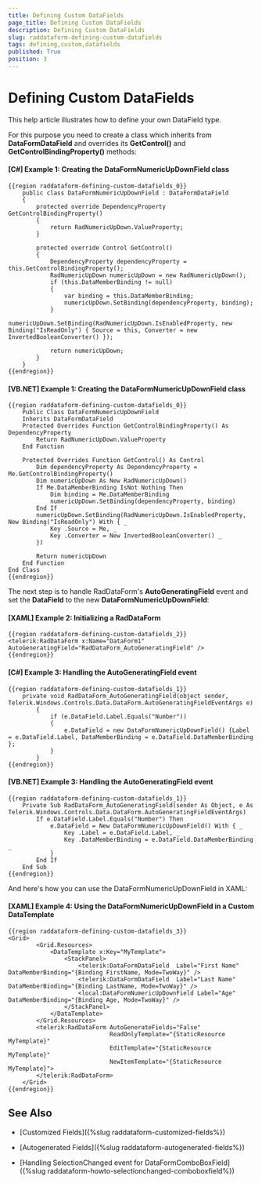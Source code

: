 ```yaml
---
title: Defining Custom DataFields
page_title: Defining Custom DataFields
description: Defining Custom DataFields
slug: raddataform-defining-custom-datafields
tags: defining,custom,datafields
published: True
position: 3
---
```


# Defining Custom DataFields

This help article illustrates how to define your own DataField type.

For this purpose you need to create a class which inherits from **DataFormDataField** and overrides its **GetControl()** and **GetControlBindingProperty()** methods:

#### __[C#] Example 1: Creating the DataFormNumericUpDownField class__

	{{region raddataform-defining-custom-datafields_0}}
	    public class DataFormNumericUpDownField : DataFormDataField
	    {
	        protected override DependencyProperty GetControlBindingProperty()
	        {
	            return RadNumericUpDown.ValueProperty;
	        }
	
	        protected override Control GetControl()
	        {
	            DependencyProperty dependencyProperty = this.GetControlBindingProperty();
	            RadNumericUpDown numericUpDown = new RadNumericUpDown();
	            if (this.DataMemberBinding != null)
	            {
	                var binding = this.DataMemberBinding;
	                numericUpDown.SetBinding(dependencyProperty, binding);
	            }
	            numericUpDown.SetBinding(RadNumericUpDown.IsEnabledProperty, new Binding("IsReadOnly") { Source = this, Converter = new InvertedBooleanConverter() });
	
	            return numericUpDown;
	        }
	    }
	{{endregion}}

#### __[VB.NET] Example 1: Creating the DataFormNumericUpDownField class__

	{{region raddataform-defining-custom-datafields_0}}
	    Public Class DataFormNumericUpDownField
        Inherits DataFormDataField
        Protected Overrides Function GetControlBindingProperty() As DependencyProperty
            Return RadNumericUpDown.ValueProperty
        End Function

        Protected Overrides Function GetControl() As Control
            Dim dependencyProperty As DependencyProperty = Me.GetControlBindingProperty()
            Dim numericUpDown As New RadNumericUpDown()
            If Me.DataMemberBinding IsNot Nothing Then
                Dim binding = Me.DataMemberBinding
                numericUpDown.SetBinding(dependencyProperty, binding)
            End If
			numericUpDown.SetBinding(RadNumericUpDown.IsEnabledProperty, New Binding("IsReadOnly") With { _
				Key .Source = Me, _
				Key .Converter = New InvertedBooleanConverter() _
			})

            Return numericUpDown
        End Function
    End Class
	{{endregion}}

The next step is to handle RadDataForm's **AutoGeneratingField** event and set the **DataField** to the new **DataFormNumericUpDownField**:

#### __[XAML] Example 2: Initializing a RadDataForm__

	{{region raddataform-defining-custom-datafields_2}}
	<telerik:RadDataForm x:Name="DataForm1" AutoGeneratingField="RadDataForm_AutoGeneratingField" />
	{{endregion}}

#### __[C#] Example 3: Handling the AutoGeneratingField event__

	{{region raddataform-defining-custom-datafields_1}}
	    private void RadDataForm_AutoGeneratingField(object sender, Telerik.Windows.Controls.Data.DataForm.AutoGeneratingFieldEventArgs e)
			{
				if (e.DataField.Label.Equals("Number"))
				{
					e.DataField = new DataFormNumericUpDownField() {Label = e.DataField.Label, DataMemberBinding = e.DataField.DataMemberBinding };
				}
			}
	{{endregion}}

#### __[VB.NET] Example 3: Handling the AutoGeneratingField event__

	{{region raddataform-defining-custom-datafields_1}}
        Private Sub RadDataForm_AutoGeneratingField(sender As Object, e As Telerik.Windows.Controls.Data.DataForm.AutoGeneratingFieldEventArgs)
            If e.DataField.Label.Equals("Number") Then
		        e.DataField = New DataFormNumericUpDownField() With { _
			        Key .Label = e.DataField.Label, _
			        Key .DataMemberBinding = e.DataField.DataMemberBinding _
		        }
            End If
        End Sub
	{{endregion}}

And here's how you can use the DataFormNumericUpDownField in XAML:
          
#### __[XAML] Example 4: Using the DataFormNumericUpDownField in a Custom DataTemplate__

	{{region raddataform-defining-custom-datafields_3}}
	<Grid>
	        <Grid.Resources>
	            <DataTemplate x:Key="MyTemplate">
	                <StackPanel>
	                    <telerik:DataFormDataField  Label="First Name" DataMemberBinding="{Binding FirstName, Mode=TwoWay}" />
	                    <telerik:DataFormDataField  Label="Last Name" DataMemberBinding="{Binding LastName, Mode=TwoWay}" />
	                    <local:DataFormNumericUpDownField Label="Age" DataMemberBinding="{Binding Age, Mode=TwoWay}" />
	                </StackPanel>
	            </DataTemplate>
	        </Grid.Resources>
	        <telerik:RadDataForm AutoGenerateFields="False"
	                             ReadOnlyTemplate="{StaticResource MyTemplate}"
	                             EditTemplate="{StaticResource MyTemplate}"
	                             NewItemTemplate="{StaticResource MyTemplate}">
	        </telerik:RadDataForm>
	    </Grid>
	{{endregion}}

## See Also

* [Customized Fields]({%slug raddataform-customized-fields%})

* [Autogenerated Fields]({%slug raddataform-autogenerated-fields%})

* [Handling SelectionChanged event for DataFormComboBoxField]({%slug raddataform-howto-selectionchanged-comboboxfield%})